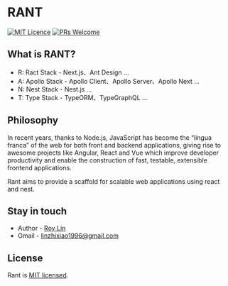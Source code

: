 # RANT
[![MIT Licence](https://badges.frapsoft.com/os/mit/mit.svg?v=103)](https://opensource.org/licenses/mit-license.php) [![PRs Welcome](https://img.shields.io/badge/PRs-welcome-brightgreen.svg?style=flat-square)](http://makeapullrequest.com)

## What is RANT?
- R: Ract Stack - Next.js、Ant Design ...
- A: Apollo Stack - Apollo Client、Apollo Server、Apollo Next ...
- N: Nest Stack - Nest.js ...
- T: Type Stack - TypeORM、TypeGraphQL ...

## Philosophy
In recent years, thanks to Node.js, JavaScript has become the “lingua franca” of the web for both front and backend applications, giving rise to awesome projects like Angular, React and Vue which improve developer productivity and enable the construction of fast, testable, extensible frontend applications. 

Rant aims to provide a scaffold for scalable web applications using react and nest.

## Stay in touch
* Author - [Roy Lin](https://github.com/ZhiXiao-Lin)
* Gmail - [linzhixiao1996@gmail.com](mailto://linzhixiao1996@gmail.com)

## License
Rant is [MIT licensed](./LICENSE.md).